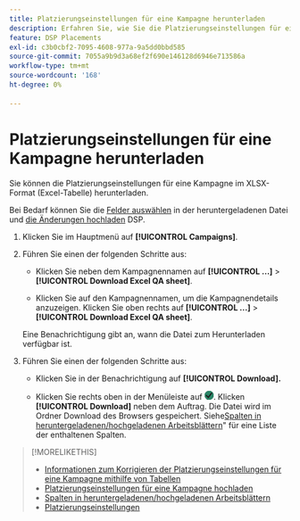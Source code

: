 ```yaml
---
title: Platzierungseinstellungen für eine Kampagne herunterladen
description: Erfahren Sie, wie Sie die Platzierungseinstellungen für eine Kampagne mithilfe von Excel QA-Tabellen herunterladen können.
feature: DSP Placements
exl-id: c3b0cbf2-7095-4608-977a-9a5dd0bbd585
source-git-commit: 7055a9b9d3a68ef2f690e146128d6946e713586a
workflow-type: tm+mt
source-wordcount: '168'
ht-degree: 0%

---
```


# Platzierungseinstellungen für eine Kampagne herunterladen

Sie können die Platzierungseinstellungen für eine Kampagne im XLSX-Format (Excel-Tabelle) herunterladen.

Bei Bedarf können Sie die [Felder auswählen](qa-sheet-columns.md) in der heruntergeladenen Datei und [die Änderungen hochladen](qa-sheet-upload.md) DSP.

1. Klicken Sie im Hauptmenü auf **[!UICONTROL Campaigns]**.

1. Führen Sie einen der folgenden Schritte aus:

   * Klicken Sie neben dem Kampagnennamen auf **[!UICONTROL ...]** > **[!UICONTROL Download Excel QA sheet]**.

   * Klicken Sie auf den Kampagnennamen, um die Kampagnendetails anzuzeigen. Klicken Sie oben rechts auf **[!UICONTROL ...]** > **[!UICONTROL Download Excel QA sheet]**.

   Eine Benachrichtigung gibt an, wann die Datei zum Herunterladen verfügbar ist.

1. Führen Sie einen der folgenden Schritte aus:

   * Klicken Sie in der Benachrichtigung auf **[!UICONTROL Download].**

   * Klicken Sie rechts oben in der Menüleiste auf ![Aufträge](/help/dsp/assets/downloads.png). Klicken **[!UICONTROL Download]** neben dem Auftrag.
   Die Datei wird im Ordner Download des Browsers gespeichert. Siehe[Spalten in heruntergeladenen/hochgeladenen Arbeitsblättern](qa-sheet-columns.md)&quot; für eine Liste der enthaltenen Spalten.

>[!MORELIKETHIS]
>
>* [Informationen zum Korrigieren der Platzierungseinstellungen für eine Kampagne mithilfe von Tabellen](qa-about.md)
>* [Platzierungseinstellungen für eine Kampagne hochladen](qa-sheet-upload.md)
>* [Spalten in heruntergeladenen/hochgeladenen Arbeitsblättern](qa-sheet-columns.md)
>* [Platzierungseinstellungen](/help/dsp/campaign-management/placements/placement-settings.md)

